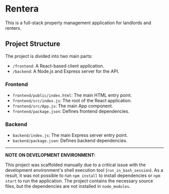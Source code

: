 # Rentera

This is a full-stack property management application for landlords and renters.

## Project Structure

The project is divided into two main parts:

-   `/frontend`: A React-based client application.
-   `/backend`: A Node.js and Express server for the API.

### Frontend

-   `frontend/public/index.html`: The main HTML entry point.
-   `frontend/src/index.js`: The root of the React application.
-   `frontend/src/App.js`: The main App component.
-   `frontend/package.json`: Defines frontend dependencies.

### Backend

-   `backend/index.js`: The main Express server entry point.
-   `backend/package.json`: Defines backend dependencies.

---

**NOTE ON DEVELOPMENT ENVIRONMENT:**

This project was scaffolded manually due to a critical issue with the development environment's shell execution tool (`run_in_bash_session`). As a result, it was not possible to run `npm install` to install dependencies or `npm start` to run the application. The project contains the necessary source files, but the dependencies are not installed in `node_modules`.
